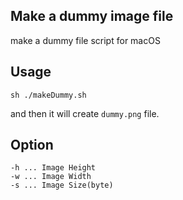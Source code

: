 ## Make a dummy image file

make a dummy file script for macOS

## Usage

`sh ./makeDummy.sh`

and then it will create `dummy.png` file.

## Option

```
-h ... Image Height
-w ... Image Width
-s ... Image Size(byte)
```
